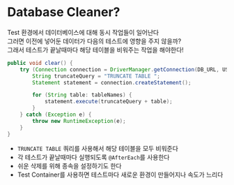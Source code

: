 # Database Cleaner?

Test 환경에서 데이터베이스에 대해 동시 작업들이 일어난다 <br/>
그러면 이전에 넣어둔 데이터가 다음의 테스트에 영향을 주지 않을까? <br/>
그래서 테스트가 끝날때마다 해당 테이블을 비워주는 작업을 해야한다!

```java
public void clear() {
    try (Connection connection = DriverManager.getConnection(DB_URL, USER, PASSWORD)) {
        String truncateQuery = "TRUNCATE TABLE ";
        Statement statement = connection.createStatement();

        for (String table: tableNames) {
            statement.execute(truncateQuery + table);
        }
    } catch (Exception e) {
        throw new RuntimeException(e);
    }
}
```

- `TRUNCATE TABLE` 쿼리를 사용해서 해당 테이블을 모두 비워준다
- 각 테스트가 끝날때마다 실행되도록 `@AfterEach`를 사용한다
- 쉬운 삭제를 위해 종속을 설정하기도 한다
- Test Container를 사용하면 테스트마다 새로운 환경이 만들어지나 속도가 느리다